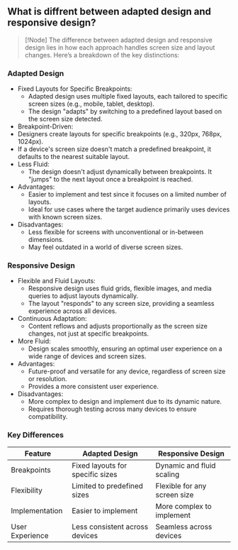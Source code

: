 ## What is diffrent between adapted design and responsive design?

>[!Node]
>The difference between adapted design and responsive design lies in how each approach handles screen size and layout changes. Here’s a breakdown of the key distinctions:

### Adapted Design
- Fixed Layouts for Specific Breakpoints:
  - Adapted design uses multiple fixed layouts, each tailored to specific screen sizes (e.g., mobile, tablet, desktop).
  - The design "adapts" by switching to a predefined layout based on the screen size detected.
-  Breakpoint-Driven:
  - Designers create layouts for specific breakpoints (e.g., 320px, 768px, 1024px).
  - If a device's screen size doesn't match a predefined breakpoint, it defaults to the nearest suitable layout.
- Less Fluid:
  - The design doesn't adjust dynamically between breakpoints. It "jumps" to the next layout once a breakpoint is reached.
- Advantages:
  - Easier to implement and test since it focuses on a limited number of layouts.
  - Ideal for use cases where the target audience primarily uses devices with known screen sizes.
- Disadvantages:
  - Less flexible for screens with unconventional or in-between dimensions.
  - May feel outdated in a world of diverse screen sizes.
 
### Responsive Design
- Flexible and Fluid Layouts:
  - Responsive design uses fluid grids, flexible images, and media queries to adjust layouts dynamically.
  - The layout "responds" to any screen size, providing a seamless experience across all devices.
- Continuous Adaptation:
  - Content reflows and adjusts proportionally as the screen size changes, not just at specific breakpoints.
- More Fluid:
  - Design scales smoothly, ensuring an optimal user experience on a wide range of devices and screen sizes.
- Advantages:
  - Future-proof and versatile for any device, regardless of screen size or resolution.
  - Provides a more consistent user experience.
- Disadvantages:
  - More complex to design and implement due to its dynamic nature.
  - Requires thorough testing across many devices to ensure compatibility.

### Key Differences
| Feature	| Adapted Design |	Responsive Design |
|--|--|--|
|Breakpoints	| Fixed layouts for specific sizes |	Dynamic and fluid scaling |
| Flexibility |	Limited to predefined sizes |	Flexible for any screen size |
|Implementation	| Easier to implement | 	More complex to implement |
| User Experience	| Less consistent across devices |	Seamless across devices|

